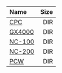 |Name|Size|
|:---|---:|
|[CPC](CPC/index.html)|DIR|
|[GX4000](GX4000/index.html)|DIR|
|[NC-100](NC-100/index.html)|DIR|
|[NC-200](NC-200/index.html)|DIR|
|[PCW](PCW/index.html)|DIR|
